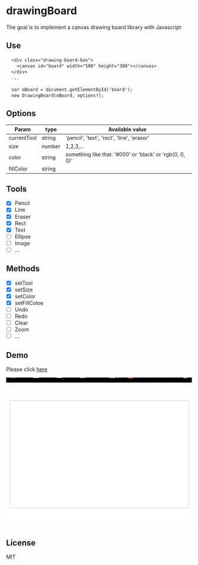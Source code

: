 # drawingBoard
The goal is to implement a canvas drawing board library with Javascript

## Use
```
  <div class="drawing-board-box">
    <canvas id="board" width="500" height="300"></canvas>
  </div>
  ...

  var oBoard = document.getElementById('board');
  new DrawingBoard(oBoard, options?);
```

## Options
| Param         | type          | Available value |
| ------------- | ------------- | ------------- |
| currentTool   | string        | 'pencil', 'text', 'rect', 'line', 'eraser'  |
| size          | number        | 1,2,3,... |
| color         | string        | something like that: '#000' or 'black' or 'rgb(0, 0, 0)' |
| fillColor     | string        |  |

## Tools
- [x] Pencil
- [x] Line
- [x] Eraser
- [x] Rect
- [x] Text
- [ ] Ellipse
- [ ] Image
- [ ] ...

## Methods
- [x] setTool
- [x] setSize
- [x] setColor
- [x] setFillColoe
- [ ] Undo
- [ ] Redo
- [ ] Clear
- [ ] Zoom
- [ ] ...

## Demo
Please click [here](./index.html)

![demo](./demo.gif)

## License

MIT

